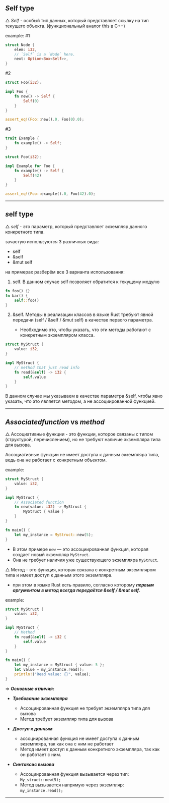 ## ***S***elf type

$\triangle$ $Self$ - особый тип данных, который представляет ссылку на тип текущего объекта. (функциональный аналог this в C++)

example:
#1
```Rust
struct Node {
    elem: i32,
    // `Self` is a `Node` here.
    next: Option<Box<Self>>,
}
```

#2
```Rust
struct Foo(i32);

impl Foo {
    fn new() -> Self {
        Self(0)
    }
}

assert_eq!(Foo::new().0, Foo(0).0);
```

#3 
```Rust
trait Example {
    fn example() -> Self;
}

struct Foo(i32);

impl Example for Foo {
    fn example() -> Self {
        Self(42)
    }
}

assert_eq!(Foo::example().0, Foo(42).0);
```


---

## ***s***elf type

$\triangle$ $self$ - это параметр, который представляет экземпляр данного конкретного типа.


зачастую используются 3 различных вида:

- self
- &self
- &mut self


на примерах разберём все 3 варианта использования:

1. self. В данном случае self позволяет обратится к текущему модулю

```Rust
fn foo() {}
fn bar() {
    self::foo()
}
```



2. &self. Методы в реализации классов в языке Rust требуют явной передачи (self / &self / &mut self) в качестве первого параметра. 
	
	- Необходимо это, чтобы указать, что эти методы работают с конкретным экземпляром класса.
   
   
```Rust
struct MyStruct {
    value: i32,
}

impl MyStruct {
    // method that just read info
    fn read(&self) -> i32 {
        self.value
    }
}
```

В данном случае мы указываем в качестве параметра &self, чтобы явно указать, что это является методом, а не ассоциированной функцией.


---

## $Associated function$ vs $method$ 

$\triangle$ Ассоциативные функции - это функции, которое связаны с типом (структурой, перечислением), но не требуют наличие экземпляра типа для вызова.

Ассоциативные функции не имеет доступа к данным экземпляра типа, ведь она не работает с конкретным объектом.

example:

```Rust
struct MyStruct {
    value: i32,
}

impl MyStruct {
    // Associated function
    fn new(value: i32) -> MyStruct {
        MyStruct { value }
    }
}

fn main() {
    let my_instance = MyStruct::new(5);
}
```

- В этом примере `new` — это ассоциированная функция, которая создает новый экземпляр `MyStruct`. 
- Она не требует наличия уже существующего экземпляра `MyStruct`.



$\triangle$ Метод - это функция, которая связана с конкретным экземпляром типа и имеет доступ к данным этого экземпляра. 

- при этом в языке Rust есть правило, согласно которому ***первым аргументом в метод всегда передаётся &self / &mut self.***

example: 

```Rust
struct MyStruct {
    value: i32,
}

impl MyStruct {
    // Method
    fn read(&self) -> i32 {
        self.value
    }
}

fn main() {
    let my_instance = MyStruct { value: 5 };
    let value = my_instance.read();
    println!("Read value: {}", value);
}
```


=> ***Основные отличия:***

- ***Требование экземпляра***
	- Ассоциированная функция не требует экземпляра типа для вызова
	- Метод требует экземпляр типа для вызова

- ***Доступ к данным***
	- ассоциированная функция не имеет доступа к данным экземпляра, так как она с ним не работает
	- Метод имеет доступ к данным конкретного экземпляра, так как он работает с ним.

- ***Синтаксис вызова***
	- Ассоциированная функция вызывается через тип: ```My_struct::new(5);```
	- Метод вызывается напрямую через экземпляр:
	  ```my_instance.read();```

---


